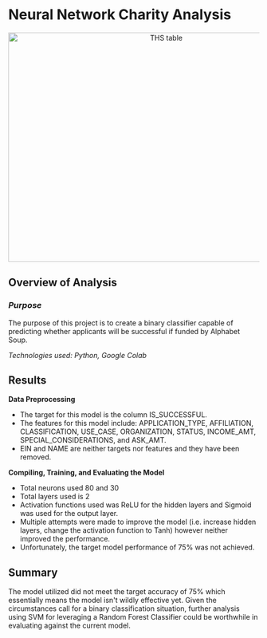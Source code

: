 # Neural Network Charity Analysis
 
<p align="center">
<img height='460' width="618" alt="THS table" src="https://images.theconversation.com/files/374303/original/file-20201210-18-elk4m.jpg?ixlib=rb-1.1.0&rect=0%2C22%2C7500%2C5591&q=45&auto=format&w=926&fit=clip">
</p>

## **Overview of Analysis**

### ***Purpose***

The purpose of this project is to create a binary classifier capable of predicting whether applicants will be successful if funded by Alphabet Soup.

*Technologies used: Python, Google Colab*

## **Results**

**Data Preprocessing**

* The target for this model is the column IS_SUCCESSFUL.
* The features for this model include: APPLICATION_TYPE, AFFILIATION, CLASSIFICATION, USE_CASE, ORGANIZATION, STATUS, INCOME_AMT, SPECIAL_CONSIDERATIONS, and ASK_AMT.
* EIN and NAME are neither targets nor features and they have been removed.

**Compiling, Training, and Evaluating the Model**

* Total neurons used 80 and 30
* Total layers used is 2
* Activation functions used was ReLU for the hidden layers and Sigmoid was used for the output layer.
* Multiple attempts were made to improve the model (i.e. increase hidden layers, change the activation function to Tanh) however neither improved the performance.
* Unfortunately, the target model performance of 75% was not achieved.

## **Summary**
The model utilized did not meet the target accuracy of 75% which essentially means the model isn't wildly effective yet. Given the circumstances call for a binary classification situation, further analysis using SVM for leveraging a Random Forest Classifier could be worthwhile in evaluating against the current model.
